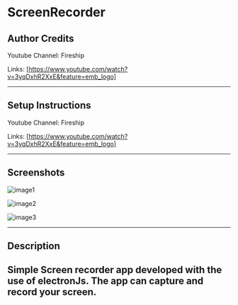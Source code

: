 # ScreenRecorder

## Author Credits
Youtube Channel: Fireship

Links: [https://www.youtube.com/watch?v=3yqDxhR2XxE&feature=emb_logo]

---

## Setup Instructions
Youtube Channel: Fireship

Links: [https://www.youtube.com/watch?v=3yqDxhR2XxE&feature=emb_logo]

---

## Screenshots
![image1](https://user-images.githubusercontent.com/69509445/90048999-d1f10f80-dd06-11ea-87db-b7736dd0a01e.png)


![image2](https://user-images.githubusercontent.com/69509445/90049000-d289a600-dd06-11ea-956b-42cc5eaec0aa.png)

![image3](https://user-images.githubusercontent.com/69509445/90048996-d0bfe280-dd06-11ea-98d7-124e2120d398.png)

---
## Description
Simple Screen recorder app developed with the use of electronJs. The app can capture and record your screen.
---

